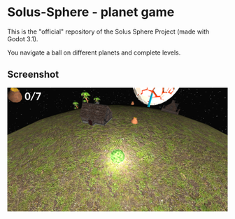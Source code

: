 # Solus-Sphere - planet game
This is the "official" repository of the Solus Sphere Project (made with Godot 3.1).

You navigate a ball on different planets and complete levels.

## Screenshot
![Screenshot](/assets/screenshot.png?raw=true)
